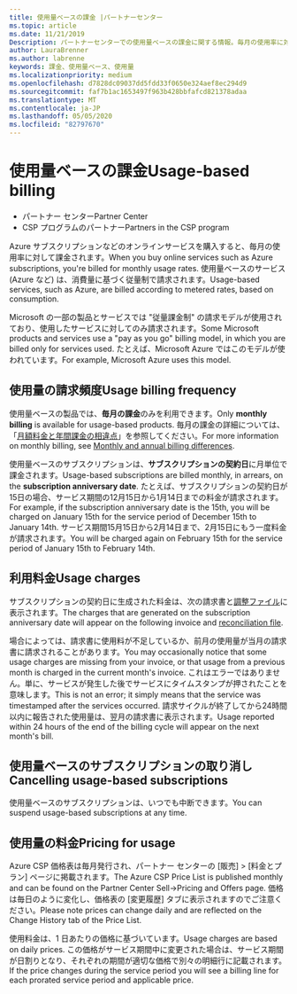 ```yaml
---
title: 使用量ベースの課金 |パートナーセンター
ms.topic: article
ms.date: 11/21/2019
Description: パートナーセンターでの使用量ベースの課金に関する情報。毎月の使用率に対して課金されます。
author: LauraBrenner
ms.author: labrenne
keywords: 課金、使用量ベース、使用量
ms.localizationpriority: medium
ms.openlocfilehash: d7828dc09037dd5fdd33f0650e324aef8ec294d9
ms.sourcegitcommit: faf7b1ac1653497f963b428bbfafcd821378adaa
ms.translationtype: MT
ms.contentlocale: ja-JP
ms.lasthandoff: 05/05/2020
ms.locfileid: "82797670"
---
```

# <a name="usage-based-billing"></a><span data-ttu-id="cd120-104">使用量ベースの課金</span><span class="sxs-lookup"><span data-stu-id="cd120-104">Usage-based billing</span></span>

- <span data-ttu-id="cd120-105">パートナー センター</span><span class="sxs-lookup"><span data-stu-id="cd120-105">Partner Center</span></span>
- <span data-ttu-id="cd120-106">CSP プログラムのパートナー</span><span class="sxs-lookup"><span data-stu-id="cd120-106">Partners in the CSP program</span></span>

<span data-ttu-id="cd120-107">Azure サブスクリプションなどのオンラインサービスを購入すると、毎月の使用率に対して課金されます。</span><span class="sxs-lookup"><span data-stu-id="cd120-107">When you buy online services such as Azure subscriptions, you're billed for monthly usage rates.</span></span> <span data-ttu-id="cd120-108">使用量ベースのサービス (Azure など) は、消費量に基づく従量制で請求されます。</span><span class="sxs-lookup"><span data-stu-id="cd120-108">Usage-based services, such as Azure, are billed according to metered rates, based on consumption.</span></span>

<span data-ttu-id="cd120-109">Microsoft の一部の製品とサービスでは "従量課金制" の請求モデルが使用されており、使用したサービスに対してのみ請求されます。</span><span class="sxs-lookup"><span data-stu-id="cd120-109">Some Microsoft products and services use a "pay as you go" billing model, in which you are billed only for services used.</span></span> <span data-ttu-id="cd120-110">たとえば、Microsoft Azure ではこのモデルが使われています。</span><span class="sxs-lookup"><span data-stu-id="cd120-110">For example, Microsoft Azure uses this model.</span></span> 

## <a name="usage-billing-frequency"></a><span data-ttu-id="cd120-111">使用量の請求頻度</span><span class="sxs-lookup"><span data-stu-id="cd120-111">Usage billing frequency</span></span>

<span data-ttu-id="cd120-112">使用量ベースの製品では、**毎月の課金**のみを利用できます。</span><span class="sxs-lookup"><span data-stu-id="cd120-112">Only **monthly billing** is available for usage-based products.</span></span> <span data-ttu-id="cd120-113">毎月の課金の詳細については、「[月額料金と年間課金の相違点](billing-annual-monthly.md)」を参照してください。</span><span class="sxs-lookup"><span data-stu-id="cd120-113">For more information on monthly billing, see [Monthly and annual billing differences](billing-annual-monthly.md).</span></span>

<span data-ttu-id="cd120-114">使用量ベースのサブスクリプションは、**サブスクリプションの契約日**に月単位で課金されます。</span><span class="sxs-lookup"><span data-stu-id="cd120-114">Usage-based subscriptions are billed monthly, in arrears, on the **subscription anniversary date**.</span></span> <span data-ttu-id="cd120-115">たとえば、サブスクリプションの契約日が15日の場合、サービス期間の12月15日から1月14日までの料金が請求されます。</span><span class="sxs-lookup"><span data-stu-id="cd120-115">For example, if the subscription anniversary date is the 15th, you will be charged on January 15th for the service period of December 15th to January 14th.</span></span> <span data-ttu-id="cd120-116">サービス期間15月15日から2月14日まで、2月15日にもう一度料金が請求されます。</span><span class="sxs-lookup"><span data-stu-id="cd120-116">You will be charged again on February 15th for the service period of January 15th to February 14th.</span></span> 

## <a name="usage-charges"></a><span data-ttu-id="cd120-117">利用料金</span><span class="sxs-lookup"><span data-stu-id="cd120-117">Usage charges</span></span>

<span data-ttu-id="cd120-118">サブスクリプションの契約日に生成された料金は、次の請求書と[調整ファイル](usage-based-recon-files.md)に表示されます。</span><span class="sxs-lookup"><span data-stu-id="cd120-118">The charges that are generated on the subscription anniversary date will appear on the following invoice and [reconciliation file](usage-based-recon-files.md).</span></span>

<span data-ttu-id="cd120-119">場合によっては、請求書に使用料が不足しているか、前月の使用量が当月の請求書に請求されることがあります。</span><span class="sxs-lookup"><span data-stu-id="cd120-119">You may occasionally notice that some usage charges are missing from your invoice, or that usage from a previous month is charged in the current month's invoice.</span></span> <span data-ttu-id="cd120-120">これはエラーではありません。単に、サービスが発生した後でサービスにタイムスタンプが押されたことを意味します。</span><span class="sxs-lookup"><span data-stu-id="cd120-120">This is not an error; it simply means that the service was timestamped after the services occurred.</span></span> <span data-ttu-id="cd120-121">請求サイクルが終了してから24時間以内に報告された使用量は、翌月の請求書に表示されます。</span><span class="sxs-lookup"><span data-stu-id="cd120-121">Usage reported within 24 hours of the end of the billing cycle will appear on the next month's bill.</span></span>

## <a name="cancelling-usage-based-subscriptions"></a><span data-ttu-id="cd120-122">使用量ベースのサブスクリプションの取り消し</span><span class="sxs-lookup"><span data-stu-id="cd120-122">Cancelling usage-based subscriptions</span></span>

<span data-ttu-id="cd120-123">使用量ベースのサブスクリプションは、いつでも中断できます。</span><span class="sxs-lookup"><span data-stu-id="cd120-123">You can suspend usage-based subscriptions at any time.</span></span>

## <a name="pricing-for-usage"></a><span data-ttu-id="cd120-124">使用量の料金</span><span class="sxs-lookup"><span data-stu-id="cd120-124">Pricing for usage</span></span>

<span data-ttu-id="cd120-125">Azure CSP 価格表は毎月発行され、パートナー センターの [販売] > [料金とプラン] ページに掲載されます。</span><span class="sxs-lookup"><span data-stu-id="cd120-125">The Azure CSP Price List is published monthly and can be found on the Partner Center Sell->Pricing and Offers page.</span></span> <span data-ttu-id="cd120-126">価格は毎日のように変化し、価格表の [変更履歴] タブに表示されますのでご注意ください。</span><span class="sxs-lookup"><span data-stu-id="cd120-126">Please note prices can change daily and are reflected on the Change History tab of the Price List.</span></span>

<span data-ttu-id="cd120-127">使用料金は、1 日あたりの価格に基づいています。</span><span class="sxs-lookup"><span data-stu-id="cd120-127">Usage charges are based on daily prices.</span></span> <span data-ttu-id="cd120-128">この価格がサービス期間中に変更された場合は、サービス期間が日割りとなり、それぞれの期間が適切な価格で別々の明細行に記載されます。</span><span class="sxs-lookup"><span data-stu-id="cd120-128">If the price changes during the service period you will see a billing line for each prorated service period and applicable price.</span></span>
